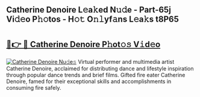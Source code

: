 ## Catherine Denoire L𝚎a𝚔ed N𝚞𝚍e - Part-65j Vi𝚍𝚎o P𝚑𝚘tos - H𝚘𝚝 O𝚗𝚕yf𝚊ns L𝚎a𝚔s t8P65

# <h2><a href="http://kfdtcd.oniu.top/?m=Catherine+Denoire">🔗👉 🔴 Catherine Denoire P𝚑ot𝚘𝚜 V𝚒d𝚎o</a></h2>

[![Catherine Denoire Nu𝚍e𝚜](https://i.imgur.com/0qMVB7G.gif)](http://kfdtcd.oniu.top/?m=Catherine+Denoire)
Virtual performer and multimedia artist Catherine Denoire, acclaimed for distributing dance and lifestyle inspiration through popular dance trends and brief films. Gifted fire eater Catherine Denoire, famed for their exceptional skills and accomplishments in consuming fire safely.  
